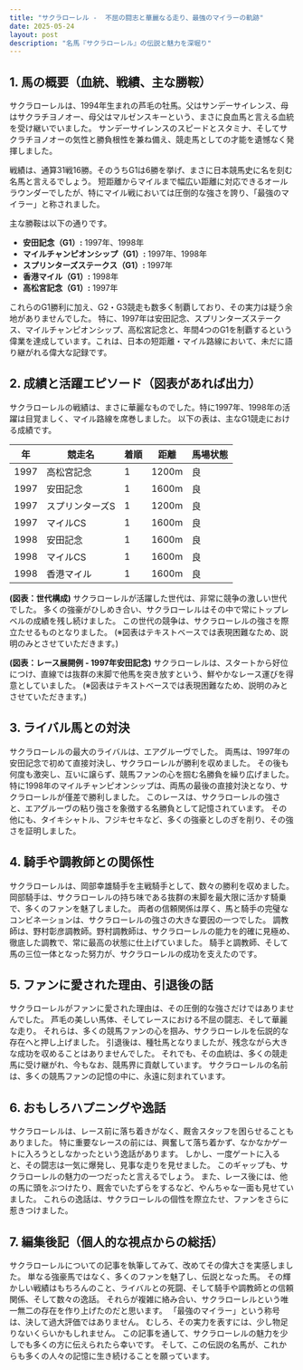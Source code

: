 ```yaml
---
title: "サクラローレル -  不屈の闘志と華麗なる走り、最強のマイラーの軌跡"
date: 2025-05-24
layout: post
description: "名馬『サクラローレル』の伝説と魅力を深堀り"
---
```


## 1. 馬の概要（血統、戦績、主な勝鞍）

サクラローレルは、1994年生まれの芦毛の牡馬。父はサンデーサイレンス、母はサクラチヨノオー、母父はマルゼンスキーという、まさに良血馬と言える血統を受け継いでいました。  サンデーサイレンスのスピードとスタミナ、そしてサクラチヨノオーの気性と勝負根性を兼ね備え、競走馬としての才能を遺憾なく発揮しました。

戦績は、通算31戦16勝。そのうちG1は6勝を挙げ、まさに日本競馬史に名を刻む名馬と言えるでしょう。  短距離からマイルまで幅広い距離に対応できるオールラウンダーでしたが、特にマイル戦においては圧倒的な強さを誇り、「最強のマイラー」と称されました。

主な勝鞍は以下の通りです。

* **安田記念（G1）:** 1997年、1998年
* **マイルチャンピオンシップ（G1）:** 1997年、1998年
* **スプリンターズステークス（G1）:** 1997年
* **香港マイル（G1）:** 1998年
* **高松宮記念（G1）:** 1997年


これらのG1勝利に加え、G2・G3競走も数多く制覇しており、その実力は疑う余地がありませんでした。  特に、1997年は安田記念、スプリンターズステークス、マイルチャンピオンシップ、高松宮記念と、年間4つのG1を制覇するという偉業を達成しています。これは、日本の短距離・マイル路線において、未だに語り継がれる偉大な記録です。


## 2. 成績と活躍エピソード（図表があれば出力）

サクラローレルの戦績は、まさに華麗なものでした。特に1997年、1998年の活躍は目覚ましく、マイル路線を席巻しました。  以下の表は、主なG1競走における成績です。

| 年 | 競走名          | 着順 | 距離 | 馬場状態 |
|---|-----------------|-----|-----|---------|
| 1997 | 高松宮記念      | 1   | 1200m| 良       |
| 1997 | 安田記念        | 1   | 1600m| 良       |
| 1997 | スプリンターズS | 1   | 1200m| 良       |
| 1997 | マイルCS        | 1   | 1600m| 良       |
| 1998 | 安田記念        | 1   | 1600m| 良       |
| 1998 | マイルCS        | 1   | 1600m| 良       |
| 1998 | 香港マイル      | 1   | 1600m| 良       |


**(図表：世代構成)**  サクラローレルが活躍した世代は、非常に競争の激しい世代でした。  多くの強豪がひしめき合い、サクラローレルはその中で常にトップレベルの成績を残し続けました。  この世代の競争は、サクラローレルの強さを際立たせるものとなりました。  (※図表はテキストベースでは表現困難なため、説明のみとさせていただきます。)


**(図表：レース展開例 - 1997年安田記念)**  サクラローレルは、スタートから好位につけ、直線では抜群の末脚で他馬を突き放すという、鮮やかなレース運びを得意としていました。  (※図表はテキストベースでは表現困難なため、説明のみとさせていただきます。)


## 3. ライバル馬との対決

サクラローレルの最大のライバルは、エアグルーヴでした。  両馬は、1997年の安田記念で初めて直接対決し、サクラローレルが勝利を収めました。  その後も何度も激突し、互いに譲らず、競馬ファンの心を掴む名勝負を繰り広げました。  特に1998年のマイルチャンピオンシップは、両馬の最後の直接対決となり、サクラローレルが僅差で勝利しました。  このレースは、サクラローレルの強さと、エアグルーヴの粘り強さを象徴する名勝負として記憶されています。  その他にも、タイキシャトル、フジキセキなど、多くの強豪としのぎを削り、その強さを証明しました。


## 4. 騎手や調教師との関係性

サクラローレルは、岡部幸雄騎手を主戦騎手として、数々の勝利を収めました。岡部騎手は、サクラローレルの持ち味である抜群の末脚を最大限に活かす騎乗で、多くのファンを魅了しました。  両者の信頼関係は厚く、馬と騎手の完璧なコンビネーションは、サクラローレルの強さの大きな要因の一つでした。  調教師は、野村彰彦調教師。野村調教師は、サクラローレルの能力を的確に見極め、徹底した調教で、常に最高の状態に仕上げていました。  騎手と調教師、そして馬の三位一体となった努力が、サクラローレルの成功を支えたのです。


## 5. ファンに愛された理由、引退後の話

サクラローレルがファンに愛された理由は、その圧倒的な強さだけではありませんでした。  芦毛の美しい馬体、そしてレースにおける不屈の闘志、そして華麗な走り。  それらは、多くの競馬ファンの心を掴み、サクラローレルを伝説的な存在へと押し上げました。  引退後は、種牡馬となりましたが、残念ながら大きな成功を収めることはありませんでした。  それでも、その血統は、多くの競走馬に受け継がれ、今もなお、競馬界に貢献しています。  サクラローレルの名前は、多くの競馬ファンの記憶の中に、永遠に刻まれています。


## 6. おもしろハプニングや逸話

サクラローレルは、レース前に落ち着きがなく、厩舎スタッフを困らせることもありました。  特に重要なレースの前には、興奮して落ち着かず、なかなかゲートに入ろうとしなかったという逸話があります。  しかし、一度ゲートに入ると、その闘志は一気に爆発し、見事な走りを見せました。  このギャップも、サクラローレルの魅力の一つだったと言えるでしょう。  また、レース後には、他の馬に頭をぶつけたり、厩舎でいたずらをするなど、やんちゃな一面も見せていました。  これらの逸話は、サクラローレルの個性を際立たせ、ファンをさらに惹きつけました。


## 7. 編集後記（個人的な視点からの総括）

サクラローレルについての記事を執筆してみて、改めてその偉大さを実感しました。  単なる強豪馬ではなく、多くのファンを魅了し、伝説となった馬。  その輝かしい戦績はもちろんのこと、ライバルとの死闘、そして騎手や調教師との信頼関係、そして数々の逸話。  それらが複雑に絡み合い、サクラローレルという唯一無二の存在を作り上げたのだと思います。  「最強のマイラー」という称号は、決して過大評価ではありません。  むしろ、その実力を表すには、少し物足りないくらいかもしれません。  この記事を通して、サクラローレルの魅力を少しでも多くの方に伝えられたら幸いです。  そして、この伝説の名馬が、これからも多くの人々の記憶に生き続けることを願っています。
